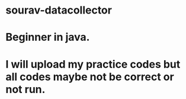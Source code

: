 # sourav-datacollector
# Beginner in java.
# I will upload my practice codes but all codes maybe not be correct or not run.
